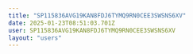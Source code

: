 ```yaml
---
title: "SP115836AVG19KAN8FDJ6TYMQ9RN0CEE3SWSNS6XV"
date: 2025-01-23T08:51:03.701Z
user: SP115836AVG19KAN8FDJ6TYMQ9RN0CEE3SWSNS6XV
layout: "users"
---
```

    
